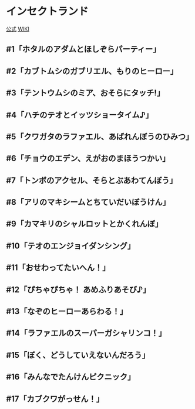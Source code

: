 # インセクトランド

[公式](https://insect-land.com/anime/) 
[WIKI](https://ja.wikipedia.org/wiki/%E3%82%A4%E3%83%B3%E3%82%BB%E3%82%AF%E3%83%88%E3%83%A9%E3%83%B3%E3%83%89) 

## #1「ホタルのアダムとほしぞらパーティー」

## #2「カブトムシのガブリエル、もりのヒーロー」

## #3「テントウムシのミア、おそらにタッチ!」

## #4「ハチのテオとイッツショータイム♪」

## #5「クワガタのラファエル、あばれんぼうのひみつ」

## #6「チョウのエデン、えがおのまほうつかい」

## #7「トンボのアクセル、そらとぶあわてんぼう」

## #8「アリのマキシームとちていだいぼうけん」

## #9「カマキリのシャルロットとかくれんぼ」

## #10「テオのエンジョイダンシング」

## #11「おせわってたいへん！」

## #12「ぴちゃぴちゃ！ あめふりあそび♪」

## #13「なぞのヒーローあらわる！」

## #14「ラファエルのスーパーガシャリンコ！」

## #15「ぼく、どうしていえないんだろう」

## #16「みんなでたんけんピクニック」

## #17「カブクワがっせん！」
